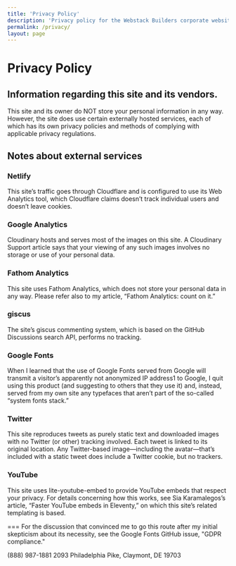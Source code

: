 ```yaml
---
title: 'Privacy Policy'
description: 'Privacy policy for the Webstack Builders corporate website.'
permalink: /privacy/
layout: page
---
```


# Privacy Policy

## Information regarding this site and its vendors.

This site and its owner do NOT store your personal information in any way. However, the site does use certain externally hosted services, each of which has its own privacy policies and methods of complying with applicable privacy regulations.

## Notes about external services

### Netlify

This site’s traffic goes through Cloudflare and is configured to use its Web Analytics tool, which Cloudflare claims doesn’t track individual users and doesn’t leave cookies.

### Google Analytics

Cloudinary hosts and serves most of the images on this site. A Cloudinary Support article says that your viewing of any such images involves no storage or use of your personal data.

### Fathom Analytics

This site uses Fathom Analytics, which does not store your personal data in any way. Please refer also to my article, “Fathom Analytics: count on it.”

### giscus

The site’s giscus commenting system, which is based on the GitHub Discussions search API, performs no tracking.

### Google Fonts

When I learned that the use of Google Fonts served from Google will transmit a visitor’s apparently not anonymized IP address1 to Google, I quit using this product (and suggesting to others that they use it) and, instead, served from my own site any typefaces that aren’t part of the so-called “system fonts stack.”

### Twitter

This site reproduces tweets as purely static text and downloaded images with no Twitter (or other) tracking involved. Each tweet is linked to its original location. Any Twitter-based image—including the avatar—that’s included with a static tweet does include a Twitter cookie, but no trackers.

### YouTube

This site uses lite-youtube-embed to provide YouTube embeds that respect your privacy. For details concerning how this works, see Sia Karamalegos’s article, “Faster YouTube embeds in Eleventy,” on which this site’s related templating is based.

===
For the discussion that convinced me to go this route after my initial skepticism about its necessity, see the Google Fonts GitHub issue, "GDPR compliance."

(888) 987-1881
2093 Philadelphia Pike,
Claymont, DE 19703
